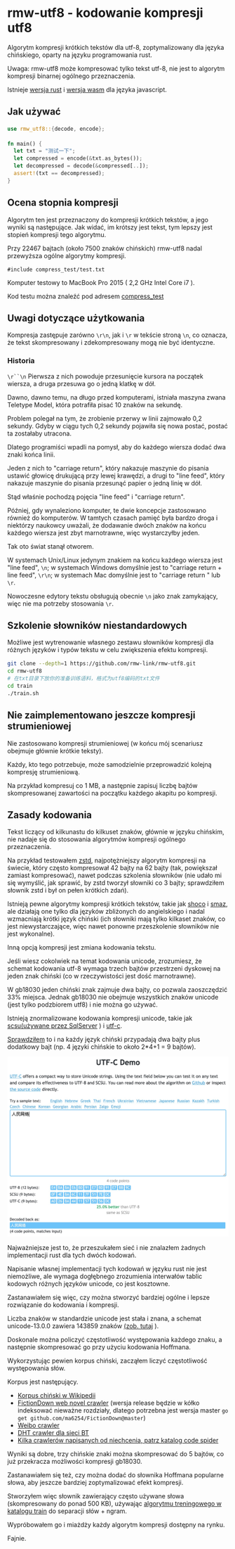 # rmw-utf8 - kodowanie kompresji utf8

Algorytm kompresji krótkich tekstów dla utf-8, zoptymalizowany dla języka chińskiego, oparty na języku programowania rust.

Uwaga: rmw-utf8 może kompresować tylko tekst utf-8, nie jest to algorytm kompresji binarnej ogólnego przeznaczenia.

Istnieje [wersja rust](https://github.com/rmw-link/rmw-utf8) i [wersja wasm](https://github.com/rmw-lib/rmw-utf8-wasm) dla języka javascript.

## Jak używać

```rust
use rmw_utf8::{decode, encode};

fn main() {
  let txt = "测试一下";
  let compressed = encode(&txt.as_bytes());
  let decompressed = decode(&compressed[..]);
  assert!(txt == decompressed);
}
```

## Ocena stopnia kompresji

Algorytm ten jest przeznaczony do kompresji krótkich tekstów, a jego wyniki są następujące. Jak widać, im krótszy jest tekst, tym lepszy jest stopień kompresji tego algorytmu.

Przy 22467 bajtach (około 7500 znaków chińskich) rmw-utf8 nadal przewyższa ogólne algorytmy kompresji.

```
#include compress_test/test.txt
```

Komputer testowy to MacBook Pro 2015 ( 2,2 GHz Intel Core i7 ).

Kod testu można znaleźć pod adresem [compress_test](https://github.com/rmw-link/rmw-utf8/tree/master/compress_test)

## Uwagi dotyczące użytkowania

Kompresja zastępuje zarówno `\r\n`, jak i `\r` w tekście stroną `\n`, co oznacza, że tekst skompresowany i zdekompresowany mogą nie być identyczne.

### Historia

`\r``\n` Pierwsza z nich powoduje przesunięcie kursora na początek wiersza, a druga przesuwa go o jedną klatkę w dół.

Dawno, dawno temu, na długo przed komputerami, istniała maszyna zwana Teletype Model, która potrafiła pisać 10 znaków na sekundę.

Problem polegał na tym, że zrobienie przerwy w linii zajmowało 0,2 sekundy. Gdyby w ciągu tych 0,2 sekundy pojawiła się nowa postać, postać ta zostałaby utracona.

Dlatego programiści wpadli na pomysł, aby do każdego wiersza dodać dwa znaki końca linii.

Jeden z nich to "carriage return", który nakazuje maszynie do pisania ustawić głowicę drukującą przy lewej krawędzi, a drugi to "line feed", który nakazuje maszynie do pisania przesunąć papier o jedną linię w dół.

Stąd właśnie pochodzą pojęcia "line feed" i "carriage return".

Później, gdy wynaleziono komputer, te dwie koncepcje zastosowano również do komputerów. W tamtych czasach pamięć była bardzo droga i niektórzy naukowcy uważali, że dodawanie dwóch znaków na końcu każdego wiersza jest zbyt marnotrawne, więc wystarczyłby jeden.

Tak oto świat stanął otworem.

W systemach Unix/Linux jedynym znakiem na końcu każdego wiersza jest "line feed", `\n`; w systemach Windows domyślnie jest to "carriage return + line feed", `\r\n`; w systemach Mac domyślnie jest to "carriage return " lub `\r`.

Nowoczesne edytory tekstu obsługują obecnie `\n` jako znak zamykający, więc nie ma potrzeby stosowania `\r`.

## Szkolenie słowników niestandardowych

Możliwe jest wytrenowanie własnego zestawu słowników kompresji dla różnych języków i typów tekstu w celu zwiększenia efektu kompresji.

```bash
git clone --depth=1 https://github.com/rmw-link/rmw-utf8.git
cd rmw-utf8
# 在txt目录下放你的准备训练语料，格式为utf8编码的txt文件
cd train
./train.sh
```

## Nie zaimplementowano jeszcze kompresji strumieniowej

Nie zastosowano kompresji strumieniowej (w końcu mój scenariusz obejmuje głównie krótkie teksty).

Każdy, kto tego potrzebuje, może samodzielnie przeprowadzić kolejną kompresję strumieniową.

Na przykład kompresuj co 1 MB, a następnie zapisuj liczbę bajtów skompresowanej zawartości na początku każdego akapitu po kompresji.

## Zasady kodowania

Tekst liczący od kilkunastu do kilkuset znaków, głównie w języku chińskim, nie nadaje się do stosowania algorytmów kompresji ogólnego przeznaczenia.

Na przykład testowałem [zstd](https://github.com/facebook/zstd), najpotężniejszy algorytm kompresji na świecie, który często kompresował 42 bajty na 62 bajty (tak, powiększał zamiast kompresować), nawet podczas szkolenia słowników (nie udało mi się wymyślić, jak sprawić, by zstd tworzył słowniki co 3 bajty; sprawdziłem słownik zstd i był on pełen krótkich zdań).

Istnieją pewne algorytmy kompresji krótkich tekstów, takie jak [shoco](https://ed-von-schleck.github.io/shoco/) i [smaz](https://github.com/antirez/smaz), ale działają one tylko dla języków zbliżonych do angielskiego i nadal wzmacniają krótki język chiński (ich słowniki mają tylko kilkaset znaków, co jest niewystarczające, więc nawet ponowne przeszkolenie słowników nie jest wykonalne).

Inną opcją kompresji jest zmiana kodowania tekstu.

Jeśli wiesz cokolwiek na temat kodowania unicode, zrozumiesz, że schemat kodowania utf-8 wymaga trzech bajtów przestrzeni dyskowej na jeden znak chiński (co w rzeczywistości jest dość marnotrawne).

W gb18030 jeden chiński znak zajmuje dwa bajty, co pozwala zaoszczędzić 33% miejsca. Jednak gb18030 nie obejmuje wszystkich znaków unicode (jest tylko podzbiorem utf8) i nie można go używać.

Istnieją znormalizowane kodowania kompresji unicode, takie jak [scsu](https://github.com/dop251/scsu)[(używane przez SqlServer](https://docs.microsoft.com/en-us/sql/relational-databases/data-compression/unicode-compression-implementation?view=sql-server-ver15) ) i [utf-c](https://github.com/deNULL/utf-c).

[Sprawdziłem](https://denull.github.io/utf-c) to i na każdy język chiński przypadają dwa bajty plus dodatkowy bajt (np. 4 języki chińskie to około 2*4+1 = 9 bajtów).

![](https://raw.githubusercontent.com/gcxfd/img/gh-pages/ffxMd3.jpg)

Najważniejsze jest to, że przeszukałem sieć i nie znalazłem żadnych implementacji rust dla tych dwóch kodowań.

Napisanie własnej implementacji tych kodowań w języku rust nie jest niemożliwe, ale wymaga dogłębnego zrozumienia interwałów tablic kodowych różnych języków unicode, co jest kosztowne.

Zastanawiałem się więc, czy można stworzyć bardziej ogólne i lepsze rozwiązanie do kodowania i kompresji.

Liczba znaków w standardzie unicode jest stała i znana, a schemat unicode-13.0.0 zawiera 143859 znaków [(zob. tutaj](https://github.com/rmw-link/utf8_compress/blob/master/all_char.py) ).

Doskonale można policzyć częstotliwość występowania każdego znaku, a następnie skompresować go przy użyciu kodowania Hoffmana.

Wykorzystując pewien korpus chiński, zacząłem liczyć częstotliwość występowania słów.

Korpus jest następujący.

* [Korpus chiński w Wikipedii](https://jdhao.github.io/2019/01/10/two_chinese_corpus)
* [FictionDown web novel crawler](https://github.com/ma6254/FictionDown) (wersja release będzie w kółko indeksować nieważne rozdziały, dlatego potrzebna jest wersja master `go get github.com/ma6254/FictionDown@master`)
* [Weibo crawler](https://github.com/gcxfd/weibo-crawler)
* [DHT crawler dla sieci BT](https://github.com/gcxfd/bt-spider)
* [Kilka crawlerów napisanych od niechcenia, patrz katalog code spider](https://github.com/rmw-link/utf8_compress/tree/master/spider)

Wyniki są dobre, trzy chińskie znaki można skompresować do 5 bajtów, co już przekracza możliwości kompresji gb18030.

Zastanawiałem się też, czy można dodać do słownika Hoffmana popularne słowa, aby jeszcze bardziej zoptymalizować efekt kompresji.

Stworzyłem więc słownik zawierający często używane słowa (skompresowany do ponad 500 KB), używając [algorytmu treningowego w katalogu train](https://github.com/rmw-link/rmw-utf8/tree/master/train) do separacji słów + ngram.

Wypróbowałem go i miażdży każdy algorytm kompresji dostępny na rynku.

Fajnie.